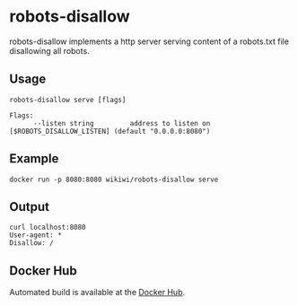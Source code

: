 # robots-disallow
robots-disallow implements a http server serving content of a robots.txt file disallowing all robots.

## Usage
    robots-disallow serve [flags]

    Flags:
          --listen string         address to listen on [$ROBOTS_DISALLOW_LISTEN] (default "0.0.0.0:8080")
## Example
    docker run -p 8080:8080 wikiwi/robots-disallow serve

## Output
    curl localhost:8080
    User-agent: *
    Disallow: /

## Docker Hub
Automated build is available at the [Docker Hub](https://hub.docker.com/r/wikiwi/robots-disallow).

